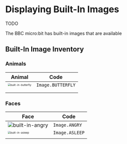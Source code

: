 # Displaying Built-In Images

TODO

The BBC micro:bit has built-in images that are available

## Built-In Image Inventory



### Animals

| Animal                                                       | Code              |
| ------------------------------------------------------------ | ----------------- |
| <img src="/Users/simon/Documents/GitHub/4cscc-lab-manual/student-book/lessons-micropython/display/assets/built-in-butterfly.png" alt="built-in-butterfly" style="zoom:50%;" /> | `Image.BUTTERFLY` |
|                                                              |                   |
|                                                              |                   |



### Faces

| Face                                                         | Code           |
| ------------------------------------------------------------ | -------------- |
| ![built-in-angry](assets/built-in-angry.png)                 | `Image.ANGRY`  |
| <img src="/Users/simon/Documents/GitHub/4cscc-lab-manual/student-book/lessons-micropython/display/assets/built-in-asleep.png" alt="built-in-asleep" style="zoom:50%;" /> | `Image.ASLEEP` |
|                                                              |                |

